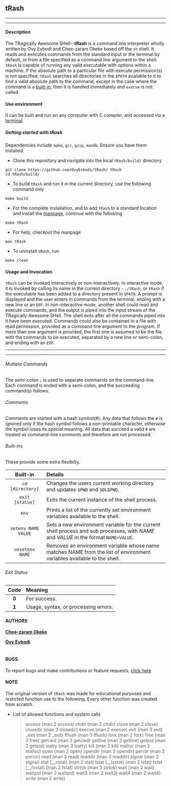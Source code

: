 ## tRash

---

---

#### Description

The TRagically Awesome SHell--**tRash** is a command line interpreter wholly written
by Ovy Evbodi and Chee-zaram Okeke based off the `sh` shell. It reads and executes
commands from the standard input or the terminal by default, or from a file specified
as a command line argument to the shell.
`tRash` is capable of running any valid executable with options within a machine.
If the absolute path to a particular file with execute permission(s) is not specified,
`tRash` searches all directories in the `$PATH` available to it to find a valid
absolute path to the command, except in the case where the command is a <a href="#built-ins">built-in</a>,
then it is handled immediately and `execve` is not called.<br>

#### Use environment

It can be built and run on any computer with C compiler, and accessed via a [terminal](https://ubuntu.com/tutorials/command-line-for-beginners).

##### Getting started with tRash

Dependencies include `make`, `gcc`, `gzip`, `mandb`. Ensure you have them installed.

- Clone this repository and navigate into the local `tRash/build/` directory

```shell
git clone https://github.com/OvyEvbodi/tRash/ tRash
cd tRash/build/
```

- To build `tRash` and run it in the current directory, use the following command only

```shell
make build
```

- For the complete installation, and to add `tRash` to a standard location and install
  the [manpage](https://en.wikipedia.org/wiki/Man_page), continue with the following

```shell
make tRash
```

- For help, checkout the manpage

```shell
man tRash
```

- To uninstall `tRash`, run

```shell
make clean
```

#### Usage and Invocation

`tRash` can be invoked interactively or non-interactively.
In interactive mode, it is invoked by calling its name in the current directory - `./tRash`,
or `tRash` if the executable has been added to a directory present in `$PATH`.
A prompt is displayed and the user enters in commands from the terminal, ending with a new line or an `EOF`.
In non-interactive mode, another shell could read and execute commands, and the output
is piped into the input stream of the TRagically Awesome SHell.
The shell exits after all the commands piped into it have been executed.
Commands could also be contained in a file with read permission, provided as a command line argument to the program.
If more than one argument is provided, the first one is assumed to be the file
with the commands to be executed, separated by a new line or semi-colon, and ending with an `EOF`.

---

---

###### Multiple Commands

The semi-colon `;` is used to seperate commands on the command-line.
Each command is ended with a semi-colon, and the succeeding command(s) follows.

###### Comments

Comments are started with a hash symbol(#). Any data that follows the `#` is ignored
only if the hash symbol follows a non-printable character, otherwise the symbol loses its special meaning.
All data that succeed a valid `#` are treated as command-line comments and therefore are not processed.
<a id="built-in"></a>

###### Built-ins

These provide some extra flexibilty.

|      Built-in       | Details                                                                                                                              |
| :-----------------: | :----------------------------------------------------------------------------------------------------------------------------------- |
|  `cd [directory]`   | Changes the users current working directory and updates `$PWD` and `$OLDPWD`.                                                        |
|   `exit [status]`   | Exits the current instance of the shell process.                                                                                     |
|        `env`        | Prints a list of the currently set environment variables available to the shell.                                                     |
| `setenv NAME VALUE` | Sets a new environment variable for the current shell process and sub processes, with _NAME_ and _VALUE_ in the format `NAME=VALUE`. |
|   `unsetenv NAME`   | Removes an environment variable whose name matches NAME from the list of environment variables available to the shell.               |

###### Exit Status

| Code  | Meaning                              |
| :---: | :----------------------------------- |
| **0** | For success.                         |
| **1** | Usage, syntax, or processing errors. |

#### AUTHORS

[**Chee-zaram Okeke**](https://github.com/chee-zaram)

[**Ovy Evbodi**](https://github.com/OvyEvbodi)
<br><br>

#### BUGS

To report bugs and make contributions or feature requests, [click here](https://github.com/OvyEvbodi/simple_shell/issues)

#### NOTE

The original version of `tRash` was made for educational purposes and resticted function use to the following.
Every other function was created from scratch.

- List of allowed functions and system calls
  > access (man 2 access)
  > chdir (man 2 chdir)
  > close (man 2 close)
  > closedir (man 3 closedir)
  > execve (man 2 execve)
  > exit (man 3 exit)
  > \_exit (man 2 \_exit)
  > fflush (man 3 fflush)
  > fork (man 2 fork)
  > free (man 3 free)
  > getcwd (man 3 getcwd)
  > getline (man 3 getline)
  > getpid (man 2 getpid)
  > isatty (man 3 isatty)
  > kill (man 2 kill)
  > malloc (man 3 malloc)
  > open (man 2 open)
  > opendir (man 3 opendir)
  > perror (man 3 perror)
  > read (man 2 read)
  > readdir (man 3 readdir)
  > signal (man 2 signal)
  > stat (\_\_xstat) (man 2 stat)
  > lstat (\_\_lxstat) (man 2 lstat)
  > fstat (\_\_fxstat) (man 2 fstat)
  > strtok (man 3 strtok)
  > wait (man 2 wait)
  > waitpid (man 2 waitpid)
  > wait3 (man 2 wait3)
  > wait4 (man 2 wait4)
  > write (man 2 write)
